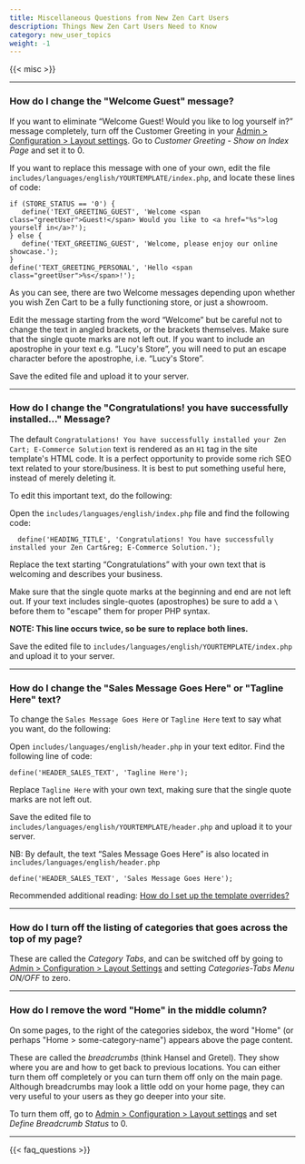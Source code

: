 ```yaml
---
title: Miscellaneous Questions from New Zen Cart Users 
description: Things New Zen Cart Users Need to Know 
category: new_user_topics 
weight: -1 
---
```


{{< misc >}} 

--- 

### How do I change the "Welcome Guest" message?

If you want to eliminate “Welcome Guest! Would you like to log yourself in?” message completely, turn off the Customer Greeting in your 
[Admin > Configuration > Layout settings](/user/admin_pages/configuration/configuration_layoutsettings/).  Go to *Customer Greeting - Show on Index Page* and set it to 0.

If you want to replace this message with one of your own, 
edit the file 
`includes/languages/english/YOURTEMPLATE/index.php`, 
and locate these lines of code:

```
if (STORE_STATUS == '0') {
   define('TEXT_GREETING_GUEST', 'Welcome <span class="greetUser">Guest!</span> Would you like to <a href="%s">log yourself in</a>?');
} else {
   define('TEXT_GREETING_GUEST', 'Welcome, please enjoy our online showcase.');
}
define('TEXT_GREETING_PERSONAL', 'Hello <span class="greetUser">%s</span>!');
```

As you can see, there are two Welcome messages depending upon whether you wish Zen Cart to be a fully functioning store, or just a showroom.

Edit the message starting from the word “Welcome” but be careful not to change the text in angled brackets, or the brackets themselves. Make sure that the single quote marks are not left out. If you want to include an apostrophe in your text e.g. “Lucy's Store”, you will need to put an escape character before the apostrophe, i.e. “Lucy\'s Store”.

Save the edited file and upload it to your server.

---

### How do I change the "Congratulations! you have successfully installed..." Message?

The default `Congratulations! You have successfully installed your Zen Cart; E-Commerce Solution` text is rendered as an `H1` tag in the site template's HTML code. It is a perfect opportunity to provide some rich SEO text related to your store/business. It is best to put something useful here, instead of merely deleting it.

To edit this important text, do the following:

Open the `includes/languages/english/index.php` file and find the following code:

```
  define('HEADING_TITLE', 'Congratulations! You have successfully installed your Zen Cart&reg; E-Commerce Solution.');
```

Replace the text starting “Congratulations” with your own text that is welcoming and describes your business. 

Make sure that the single quote marks at the beginning and end are not left out. If your text includes single-quotes (apostrophes) be sure to add a `\` before them to "escape" them for proper PHP syntax.

**NOTE: This line occurs twice, so be sure to replace both lines.**

Save the edited file to `includes/languages/english/YOURTEMPLATE/index.php` and upload it to your server.

---

### How do I change the "Sales Message Goes Here" or "Tagline Here" text?

To change the `Sales Message Goes Here` or `Tagline Here` text to say what you want, do the following: 

Open `includes/languages/english/header.php` in your text editor. Find the following line of code:

```
define('HEADER_SALES_TEXT', 'Tagline Here');
```

Replace `Tagline Here` with your own text, making sure that the single quote marks are not left out.

Save the edited file to `includes/languages/english/YOURTEMPLATE/header.php` and upload it to your server.

NB: By default, the text “Sales Message Goes Here” is also located in `includes/languages/english/header.php` 

```
define('HEADER_SALES_TEXT', 'Sales Message Goes Here');
```

Recommended additional reading:
[How do I set up the template overrides?](/user/new_user_topics/overrides/)

---

### How do I turn off the listing of categories that goes across the top of my page?

These are called the *Category Tabs*, and can be switched off by going to [Admin > Configuration > Layout Settings](/user/admin_pages/configuration/configuration_layoutsettings/) and setting *Categories-Tabs Menu ON/OFF* to zero.

---

### How do I remove the word "Home" in the middle column?

On some pages, to the right of the categories sidebox, the word "Home" (or perhaps "Home > some-category-name") appears above the page content. 

These are called the *breadcrumbs* (think Hansel and Gretel).  They show where you are and how to get back to previous locations. You can either turn them off completely or you can turn them off only on the main page. Although breadcrumbs may look a little odd on your home page, they can very useful to your users as they go deeper into your site.  

To turn them off, go to [Admin > Configuration > Layout settings](/user/admin_pages/configuration/configuration_layoutsettings/) and set *Define Breadcrumb Status* to 0. 


---
<!-- please keep this at the end --> 
{{< faq_questions >}}
